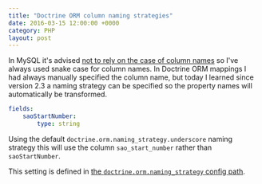 ```yaml
---
title: "Doctrine ORM column naming strategies"
date: 2016-03-15 12:00:00 +0000
category: PHP
layout: post
---
```

In MySQL it's advised [not to rely on the case of column names](http://stackoverflow.com/a/12045852) so I've always used snake case for column names.
In Doctrine ORM mappings I had always manually specified the column name, but today I learned since version 2.3 a naming strategy can be specified
so the property names will automatically be transformed.

```yaml
fields:
    saoStartNumber:
        type: string
```

Using the default `doctrine.orm.naming_strategy.underscore` naming strategy this will use the column `sao_start_number` rather than `saoStartNumber`.

This setting is defined in [the `doctrine.orm.naming_strategy` config path](https://github.com/symfony/symfony-standard/blob/v3.0.3/app/config/config.yml#L58).
